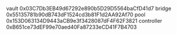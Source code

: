 vault 0x03C7Db3EB49d67292e890b5D29D5564baCfD41d7
bridge 0x55135781b90dB743dF1524cd3b81F1d2AA92Af70
pool 0x153D063134D9443aCB9e3f3428087dF4F62F3821
controller 0xB651ce73dEF99e70aed40Fa87233eCD41F7B4703
